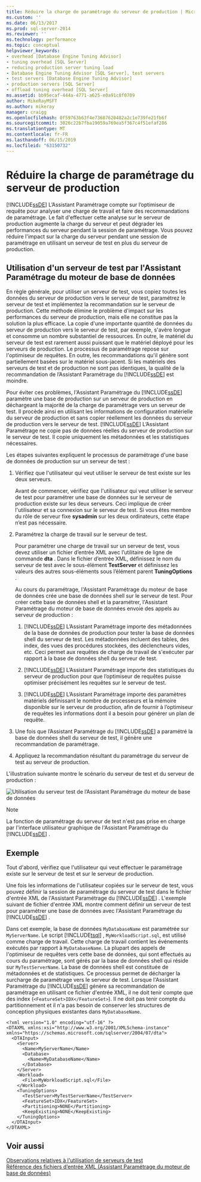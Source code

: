 ```yaml
---
title: Réduire la charge de paramétrage du serveur de production | Microsoft Docs
ms.custom: ''
ms.date: 06/13/2017
ms.prod: sql-server-2014
ms.reviewer: ''
ms.technology: performance
ms.topic: conceptual
helpviewer_keywords:
- overhead [Database Engine Tuning Advisor]
- tuning overhead [SQL Server]
- reducing production server tuning load
- Database Engine Tuning Advisor [SQL Server], test servers
- test servers [Database Engine Tuning Advisor]
- production servers [SQL Server]
- offload tuning overhead [SQL Server]
ms.assetid: bb95ecaf-444a-4771-a625-e0a91c8f0709
author: MikeRayMSFT
ms.author: mikeray
manager: craigg
ms.openlocfilehash: 0f59763b63f4e73687620482a2c1e739fe21fb6f
ms.sourcegitcommit: 3026c22b7fba19059a769ea5f367c4f51efaf286
ms.translationtype: MT
ms.contentlocale: fr-FR
ms.lasthandoff: 06/15/2019
ms.locfileid: "63150732"
---
```

# <a name="reduce-the-production-server-tuning-load"></a>Réduire la charge de paramétrage du serveur de production
  [!INCLUDE[ssDE](../../../includes/ssde-md.md)] L’Assistant Paramétrage compte sur l’optimiseur de requête pour analyser une charge de travail et faire des recommandations de paramétrage. Le fait d'effectuer cette analyse sur le serveur de production augmente la charge du serveur et peut dégrader les performances du serveur pendant la session de paramétrage. Vous pouvez réduire l'impact sur la charge du serveur pendant une session de paramétrage en utilisant un serveur de test en plus du serveur de production.  
  
## <a name="how-database-engine-tuning-advisor-uses-a-test-server"></a>Utilisation d'un serveur de test par l'Assistant Paramétrage du moteur de base de données  
 En règle générale, pour utiliser un serveur de test, vous copiez toutes les données du serveur de production vers le serveur de test, paramétrez le serveur de test et implémentez la recommandation sur le serveur de production. Cette méthode élimine le problème d'impact sur les performances du serveur de production, mais elle ne constitue pas la solution la plus efficace. La copie d'une importante quantité de données du serveur de production vers le serveur de test, par exemple, s'avère longue et consomme un nombre substantiel de ressources. En outre, le matériel du serveur de test est rarement aussi puissant que le matériel déployé pour les serveurs de production. Le processus de paramétrage repose sur l'optimiseur de requêtes. En outre, les recommandations qu'il génère sont partiellement basées sur le matériel sous-jacent. Si les matériels des serveurs de test et de production ne sont pas identiques, la qualité de la recommandation de l’Assistant Paramétrage du [!INCLUDE[ssDE](../../../includes/ssde-md.md)] est moindre.  
  
 Pour éviter ces problèmes, l'Assistant Paramétrage du [!INCLUDE[ssDE](../../../includes/ssde-md.md)] paramètre une base de production sur un serveur de production en déchargeant la majorité de la charge de paramétrage vers un serveur de test. Il procède ainsi en utilisant les informations de configuration matérielle du serveur de production et sans copier réellement les données du serveur de production vers le serveur de test. [!INCLUDE[ssDE](../../../includes/ssde-md.md)] L’Assistant Paramétrage ne copie pas de données réelles du serveur de production sur le serveur de test. Il copie uniquement les métadonnées et les statistiques nécessaires.  
  
 Les étapes suivantes expliquent le processus de paramétrage d'une base de données de production sur un serveur de test :  
  
1.  Vérifiez que l'utilisateur qui veut utiliser le serveur de test existe sur les deux serveurs.  
  
     Avant de commencer, vérifiez que l'utilisateur qui veut utiliser le serveur de test pour paramétrer une base de données sur le serveur de production existe sur les deux serveurs. Ceci implique de créer l'utilisateur et sa connexion sur le serveur de test. Si vous êtes membre du rôle de serveur fixe **sysadmin** sur les deux ordinateurs, cette étape n’est pas nécessaire.  
  
2.  Paramétrez la charge de travail sur le serveur de test.  
  
     Pour paramétrer une charge de travail sur un serveur de test, vous devez utiliser un fichier d’entrée XML avec l’utilitaire de ligne de commande **dta** . Dans le fichier d’entrée XML, définissez le nom du serveur de test avec le sous-élément **TestServer** et définissez les valeurs des autres sous-éléments sous l’élément parent **TuningOptions** .  
  
     Au cours du paramétrage, l'Assistant Paramétrage du moteur de base de données crée une base de données shell sur le serveur de test. Pour créer cette base de données shell et la paramétrer, l'Assistant Paramétrage du moteur de base de données envoie des appels au serveur de production :  
  
    1.  [!INCLUDE[ssDE](../../../includes/ssde-md.md)] L’Assistant Paramétrage importe des métadonnées de la base de données de production pour tester la base de données shell du serveur de test. Les métadonnées incluent des tables, des index, des vues des procédures stockées, des déclencheurs vides, etc. Ceci permet aux requêtes de charge de travail de s'exécuter par rapport à la base de données shell du serveur de test.  
  
    2.  [!INCLUDE[ssDE](../../../includes/ssde-md.md)] L’Assistant Paramétrage importe des statistiques du serveur de production pour que l’optimiseur de requêtes puisse optimiser précisément les requêtes sur le serveur de test.  
  
    3.  [!INCLUDE[ssDE](../../../includes/ssde-md.md)] L’Assistant Paramétrage importe des paramètres matériels définissant le nombre de processeurs et la mémoire disponible sur le serveur de production, afin de fournir à l’optimiseur de requêtes les informations dont il a besoin pour générer un plan de requête.  
  
3.  Une fois que l’Assistant Paramétrage du [!INCLUDE[ssDE](../../../includes/ssde-md.md)] a paramétré la base de données shell du serveur de test, il génère une recommandation de paramétrage.  
  
4.  Appliquez la recommandation résultant du paramétrage du serveur de test au serveur de production.  
  
 L'illustration suivante montre le scénario du serveur de test et du serveur de production :  
  
 ![Utilisation du serveur test de l’Assistant Paramétrage du moteur de base de données](../../database-engine/media/testsvr.gif "Utilisation du serveur test de l’Assistant Paramétrage du moteur de base de données")  
  
> [!NOTE]  
>  La fonction de paramétrage du serveur de test n'est pas prise en charge par l'interface utilisateur graphique de l'Assistant Paramétrage du [!INCLUDE[ssDE](../../../includes/ssde-md.md)] .  
  
## <a name="example"></a>Exemple  
 Tout d'abord, vérifiez que l'utilisateur qui veut effectuer le paramétrage existe sur le serveur de test et sur le serveur de production.  
  
 Une fois les informations de l'utilisateur copiées sur le serveur de test, vous pouvez définir la session de paramétrage du serveur de test dans le fichier d'entrée XML de l'Assistant Paramétrage du [!INCLUDE[ssDE](../../../includes/ssde-md.md)] . L'exemple suivant de fichier d'entrée XML montre comment définir un serveur de test pour paramétrer une base de données avec l'Assistant Paramétrage du [!INCLUDE[ssDE](../../../includes/ssde-md.md)] .  
  
 Dans cet exemple, la base de données `MyDatabaseName` est paramétrée sur `MyServerName`. Le script [!INCLUDE[tsql](../../includes/tsql-md.md)] , `MyWorkloadScript.sql`, est utilisé comme charge de travail. Cette charge de travail contient les événements exécutés par rapport à `MyDatabaseName`. La plupart des appels de l'optimiseur de requêtes vers cette base de données, qui sont effectués au cours du paramétrage, sont gérés par la base de données shell qui réside sur `MyTestServerName`. La base de données shell est constituée de métadonnées et de statistiques. Ce processus permet de décharger la surcharge de paramétrage vers le serveur de test. Lorsque l'Assistant Paramétrage du [!INCLUDE[ssDE](../../../includes/ssde-md.md)] génère sa recommandation de paramétrage en utilisant ce fichier d'entrée XML, il ne doit tenir compte que des index (`<FeatureSet>IDX</FeatureSet>`). Il ne doit pas tenir compte du partitionnement et il n'a pas besoin de conserver les structures de conception physiques existantes dans `MyDatabaseName`.  
  
```  
<?xml version="1.0" encoding="utf-16" ?>  
<DTAXML xmlns:xsi="http://www.w3.org/2001/XMLSchema-instance" xmlns="https://schemas.microsoft.com/sqlserver/2004/07/dta">  
  <DTAInput>  
    <Server>  
      <Name>MyServerName</Name>  
      <Database>  
        <Name>MyDatabaseName</Name>  
      </Database>  
    </Server>  
    <Workload>  
      <File>MyWorkloadScript.sql</File>  
    </Workload>  
    <TuningOptions>  
      <TestServer>MyTestServerName</TestServer>  
      <FeatureSet>IDX</FeatureSet>  
      <Partitioning>NONE</Partitioning>  
      <KeepExisting>NONE</KeepExisting>  
    </TuningOptions>  
  </DTAInput>  
</DTAXML>  
```  
  
## <a name="see-also"></a>Voir aussi  
 [Observations relatives à l'utilisation de serveurs de test](considerations-for-using-test-servers.md)   
 [Référence des fichiers d’entrée XML &#40;Assistant Paramétrage du moteur de base de données&#41;](database-engine-tuning-advisor.md)  
  
  
